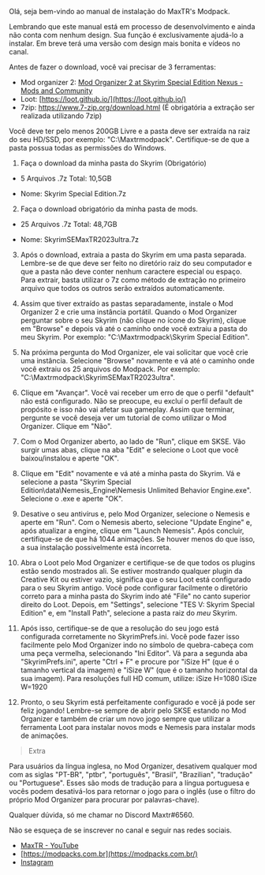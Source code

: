 Olá, seja bem-vindo ao manual de instalação do MaxTR's Modpack.

Lembrando que este manual está em processo de desenvolvimento e ainda não conta com nenhum design. Sua função é exclusivamente ajudá-lo a instalar. Em breve terá uma versão com design mais bonita e vídeos no canal.

Antes de fazer o download, você vai precisar de 3 ferramentas:

- Mod organizer 2: [Mod Organizer 2 at Skyrim Special Edition Nexus - Mods and Community](https://www.nexusmods.com/skyrimspecialedition/mods/6194)
- Loot: [https://loot.github.io/](https://loot.github.io/)
- 7zip: https://www.7-zip.org/download.html (É obrigatória a extração ser realizada utilizando 7zip)

Você deve ter pelo menos 200GB Livre e a pasta deve ser extraída na raiz do seu HD/SSD, por exemplo: "C:\Maxtrmodpack". Certifique-se de que a pasta possua todas as permissões do Windows.

1. Faça o download da minha pasta do Skyrim (Obrigatório)
- 5 Arquivos .7z Total: 10,5GB

- Nome: Skyrim Special Edition.7z
2. Faça o download obrigatório da minha pasta de mods.
- 25 Arquivos .7z Total: 48,7GB

- Nome: SkyrimSEMaxTR2023ultra.7z
3. Após o download, extraia a pasta do Skyrim em uma pasta separada. Lembre-se de que deve ser feito no diretório raiz do seu computador e que a pasta não deve conter nenhum caractere especial ou espaço. Para extrair, basta utilizar o 7z como método de extração no primeiro arquivo que todos os outros serão extraídos automaticamente.

4. Assim que tiver extraído as pastas separadamente, instale o Mod Organizer 2 e crie uma instância portátil. Quando o Mod Organizer perguntar sobre o seu Skyrim (não clique no ícone do Skyrim), clique em "Browse" e depois vá até o caminho onde você extraiu a pasta do meu Skyrim. Por exemplo: "C:\Maxtrmodpack\Skyrim Special Edition".

5. Na próxima pergunta do Mod Organizer, ele vai solicitar que você crie uma instância. Selecione "Browse" novamente e vá até o caminho onde você extraiu os 25 arquivos do Modpack. Por exemplo: "C:\Maxtrmodpack\SkyrimSEMaxTR2023ultra".

6. Clique em "Avançar". Você vai receber um erro de que o perfil "default" não está configurado. Não se preocupe, eu excluí o perfil default de propósito e isso não vai afetar sua gameplay. Assim que terminar, pergunte se você deseja ver um tutorial de como utilizar o Mod Organizer. Clique em "Não".

7. Com o Mod Organizer aberto, ao lado de "Run", clique em SKSE. Vão surgir umas abas, clique na aba "Edit" e selecione o Loot que você baixou/instalou e aperte "OK".

8. Clique em "Edit" novamente e vá até a minha pasta do Skyrim. Vá e selecione a pasta "Skyrim Special Edition\data\Nemesis_Engine\Nemesis Unlimited Behavior Engine.exe". Selecione o .exe e aperte "OK".

9. Desative o seu antivírus e, pelo Mod Organizer, selecione o Nemesis e aperte em "Run". Com o Nemesis aberto, selecione "Update Engine" e, após atualizar a engine, clique em "Launch Nemesis". Após concluir, certifique-se de que há 1044 animações. Se houver menos do que isso, a sua instalação possivelmente está incorreta.

10. Abra o Loot pelo Mod Organizer e certifique-se de que todos os plugins estão sendo mostrados ali. Se estiver mostrando qualquer plugin da Creative Kit ou estiver vazio, significa que o seu Loot está configurado para o seu Skyrim antigo. Você pode configurar facilmente o diretório correto para a minha pasta do Skyrim indo até "File" no canto superior direito do Loot. Depois, em "Settings", selecione "TES V: Skyrim Special Edition" e, em "Install Path", selecione a pasta raiz do *meu* Skyrim.

11. Após isso, certifique-se de que a resolução do seu jogo está configurada corretamente no SkyrimPrefs.ini. Você pode fazer isso facilmente pelo Mod Organizer indo no símbolo de quebra-cabeça com uma peça vermelha, selecionando "Ini Editor". Vá para a segunda aba "SkyrimPrefs.ini", aperte "Ctrl + F" e procure por "iSize H" (que é o tamanho vertical da imagem) e "iSize W" (que é o tamanho horizontal da sua imagem). Para resoluções full HD comum, utilize:
    iSize H=1080
    iSize W=1920

12. Pronto, o seu Skyrim está perfeitamente configurado e você já pode ser feliz jogando! Lembre-se sempre de abrir pelo SKSE estando no Mod Organizer e também de criar um novo jogo sempre que utilizar a ferramenta Loot para instalar novos mods e Nemesis para instalar mods de animações.

> Extra

Para usuários da língua inglesa, no Mod Organizer, desativem qualquer mod com as siglas "PT-BR", "ptbr", "português", "Brasil", "Brazilian", "tradução" ou "Portuguese". Esses são mods de tradução para a língua portuguesa e vocês podem desativá-los para retornar o jogo para o inglês (use o filtro do próprio Mod Organizer para procurar por palavras-chave).

Qualquer dúvida, só me chamar no Discord Maxtr#6560.

Não se esqueça de se inscrever no canal e seguir nas redes sociais.

- [MaxTR - YouTube](https://www.youtube.com/@MaxTR)
- [https://modpacks.com.br](https://modpacks.com.br/)
- [Instagram](https://www.instagram.com/oimaxtr/)
